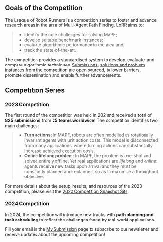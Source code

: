 ## Goals of the Competition

The League of Robot Runners is a competition series to foster and advance research areas in the area of Multi-Agent Path Finding. 
LoRR aims to: 

> - identify the core challenges for solving MAPF;
> - develop suitable benchmark instances;
> - evaluate algorithmic performance in the area and;
> - track the state-of-the-art.
 
The competition provides a standardised system to develop, evaluate, and compare algorithmic techniques. 
[Submissions](https://github.com/MAPF-Competition/Code-Archive), [solutions and problem instances](https://github.com/MAPF-Competition/Benchmark-Archive) from the competition are open sourced, to lower barriers, promote dissemination and enable further advancements.

## Competition Series
### 2023 Competition
The first round of the competition was held in 202 and received a total of **825 submissions** from **25 teams worldwide**! The competition identifies two main challenges:

> - **Turn actions:** 
        In MAPF, robots are often modelled as rotationally invariant agents with unit action costs. This model is disconnected from many applications, where turning 
        actions can substantially increase achieved execution costs.
> - **Online lifelong problem:**
        In MAPF, the problem is one-shot and 
        solved entirely offline. 
        Yet real applications are *lifelong* and *online*:  agents receive new tasks upon arrival and they must
        be constantly planned and replanned, 
        so as to maximise a throughput objective.

For more details about the setup, results, and resources of the 2023 competition, please visit the [2023 Competition Snapshot Site](https://2023.leagueofrobotrunners.org/).

### 2024 Competition
In 2024, the competition will introduce new tracks with **path planning and task scheduling** to reflect the challenges faced by real-world applications.

Fill your email in the [My Submission](./setting) page to subscribe to our newsletter and receive updates about the upcoming competition!

